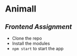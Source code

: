 # Animall
## _Frontend Assignment_

 - Clone the repo
 - Install the modules
 - `npm start` to start the app

